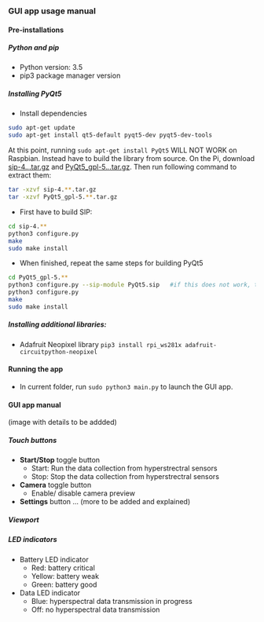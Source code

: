### GUI app usage manual
#### Pre-installations
##### Python and pip
- Python version: 3.5
- pip3 package manager version 
##### Installing PyQt5
- Install dependencies
```bash
sudo apt-get update
sudo apt-get install qt5-default pyqt5-dev pyqt5-dev-tools
```
At this point, running `sudo apt-get install PyQt5` WILL NOT WORK on Raspbian. Instead have to build the library from source. On the Pi, download [sip-4.*.*.tar.gz](https://www.riverbankcomputing.com/software/sip/download) and [PyQt5_gpl-5.*.*.tar.gz](https://www.riverbankcomputing.com/software/pyqt/download5). Then run following command to extract them:
```bash
tar -xzvf sip-4.**.tar.gz
tar -xzvf PyQt5_gpl-5.**.tar.gz
```
- First have to build SIP:
```bash
cd sip-4.**
python3 configure.py
make
sudo make install
```
- When finished, repeat the same steps for building PyQt5
```bash
cd PyQt5_gpl-5.**
python3 configure.py --sip-module PyQt5.sip   #if this does not work, try 
python3 configure.py
make
sudo make install
```
##### Installing additional libraries:
- Adafruit Neopixel library `pip3 install rpi_ws281x adafruit-circuitpython-neopixel`
#### Running the app
- In current folder, run `sudo python3 main.py` to launch the GUI app.
#### GUI app manual
(image with details to be addded)
##### Touch buttons
- **Start/Stop** toggle button
  - Start: Run the data collection from hyperstrectral sensors
  - Stop: Stop the data collection from hyperstrectral sensors
- **Camera** toggle button
  - Enable/ disable camera preview
- **Settings** button
... (more to be added and explained)
##### Viewport
##### LED indicators
- Battery LED indicator
   - Red: battery critical
   - Yellow: battery weak
   - Green: battery good
- Data LED indicator
   - Blue: hyperspectral data transmission in progress
   - Off: no hyperspectral data transmission